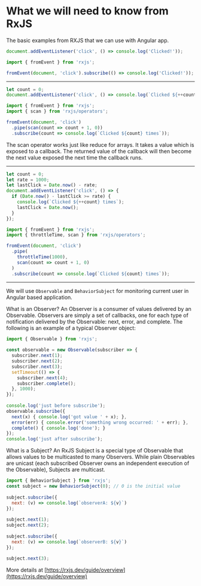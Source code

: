 # What we will need to know from RxJS

The basic examples from RXJS that we can use with Angular app.

```js
document.addEventListener('click', () => console.log('Clicked!'));
```

```js
import { fromEvent } from 'rxjs';

fromEvent(document, 'click').subscribe(() => console.log('Clicked!'));
```

---

```js
let count = 0;
document.addEventListener('click', () => console.log(`Clicked ${++count} times`));
```

```js
import { fromEvent } from 'rxjs';
import { scan } from 'rxjs/operators';

fromEvent(document, 'click')
  .pipe(scan(count => count + 1, 0))
  .subscribe(count => console.log(`Clicked ${count} times`));
```

The scan operator works just like reduce for arrays. It takes a value which is exposed to a callback. The returned value of the callback will then become the next value exposed the next time the callback runs.

---
```js
let count = 0;
let rate = 1000;
let lastClick = Date.now() - rate;
document.addEventListener('click', () => {
  if (Date.now() - lastClick >= rate) {
    console.log(`Clicked ${++count} times`);
    lastClick = Date.now();
  }
});
```

```js
import { fromEvent } from 'rxjs';
import { throttleTime, scan } from 'rxjs/operators';

fromEvent(document, 'click')
  .pipe(
    throttleTime(1000),
    scan(count => count + 1, 0)
  )
  .subscribe(count => console.log(`Clicked ${count} times`));
```

---

We will use  `Observable` and `BehaviorSubject` for monitoring current user in Angular based application.

What is an Observer? An Observer is a consumer of values delivered by an Observable. Observers are simply a set of callbacks, one for each type of notification delivered by the Observable: next, error, and complete. The following is an example of a typical Observer object:

```js
import { Observable } from 'rxjs';
 
const observable = new Observable(subscriber => {
  subscriber.next(1);
  subscriber.next(2);
  subscriber.next(3);
  setTimeout(() => {
    subscriber.next(4);
    subscriber.complete();
  }, 1000);
});
 
console.log('just before subscribe');
observable.subscribe({
  next(x) { console.log('got value ' + x); },
  error(err) { console.error('something wrong occurred: ' + err); },
  complete() { console.log('done'); }
});
console.log('just after subscribe');
```

What is a Subject? An RxJS Subject is a special type of Observable that allows values to be multicasted to many Observers. While plain Observables are unicast (each subscribed Observer owns an independent execution of the Observable), Subjects are multicast.

```js
import { BehaviorSubject } from 'rxjs';
const subject = new BehaviorSubject(0); // 0 is the initial value
 
subject.subscribe({
  next: (v) => console.log(`observerA: ${v}`)
});
 
subject.next(1);
subject.next(2);
 
subject.subscribe({
  next: (v) => console.log(`observerB: ${v}`)
});
 
subject.next(3);
```

More details at [https://rxjs.dev/guide/overview](https://rxjs.dev/guide/overview)